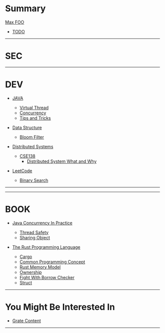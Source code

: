 # Summary

[Max FOO](./maxfoo/maxfoo.md)

- [TODO](todos.md)

---

# SEC

---

# DEV

- [JAVA](./dev/java/virtual-thread.md)
    - [Virtual Thread](dev/java/virtual-thread.md)
    - [Concurrency](./dev/java/java-concurrency.md)
    - [Tips and Tricks](dev/java/tips_and_tricks.md)

- [Data Structure](./dev/data-structure/bloom-filter.md)
    - [Bloom Filter](dev/data-structure/bloom-filter.md)

- [Distributed Systems](./dev/distributed-systems/distributed-system.md)
    - [CSE138](./dev/distributed-systems/cse138/distributed-system-what-and-why.md)
        - [Distributed System What and Why](dev/distributed-systems/cse138/distributed-system-what-and-why.md)

- [LeetCode](./dev/leetcode/binary-search.md)
    - [Binary Search](./dev/leetcode/binary-search.md)

---

[//]: # (# OPS)

[//]: # ()

[//]: # (- [Linux]&#40;./ops/linux/linux.md&#41;)

---

# BOOK

[//]: # (- [Programming Concurrency on the JVM]&#40;empty.md&#41;)

[//]: # (    - [Overview]&#40;./book/programming-concurrency-on-the-jvm/overview.md&#41;)

[//]: # (    - [Strategies For Concurrency]&#40;./book/programming-concurrency-on-the-jvm/strategies-for-concurrency.md&#41;)

- [Java Concurrency In Practice](./book/java-concurrency-in-practice/java-concurrency-in-practice.md)
    - [Thread Safety](./book/java-concurrency-in-practice/thread_safety.md)
    - [Sharing Object](./book/java-concurrency-in-practice/sharing_object.md)

- [The Rust Programming Language](./book/the-rust-programming-language/cargo.md)
    - [Cargo](./book/the-rust-programming-language/cargo.md)
    - [Common Programming Concept](book/the-rust-programming-language/common-programming-concept.md)
    - [Rust Memory Model](book/the-rust-programming-language/rust-memory-model.md)
    - [Ownership](book/the-rust-programming-language/ownership/ownership.md)
    - [Fight With Borrow Checker](book/the-rust-programming-language/fight-with-borrow-checker.md)
    - [Struct](book/the-rust-programming-language/struct.md)

---

# You Might Be Interested In

- [Grate Content](great-content.md)

---


